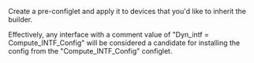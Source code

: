 Create a pre-configlet and apply it to devices that you'd like to inherit the builder.  
  
Effectively, any interface with a comment value of "Dyn_intf = Compute_INTF_Config" will
be considered a candidate for installing the config from the "Compute_INTF_Config" configlet.
